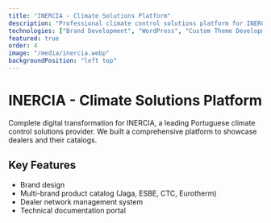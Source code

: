 ```yaml
---
title: "INERCIA - Climate Solutions Platform"
description: "Professional climate control solutions platform for INERCIA. Complete digital transformation with product catalog, technical support, and dealer network management."
technologies: ["Brand Development", "WordPress", "Custom Theme Development"]
featured: true
order: 4
image: "/media/inercia.webp"
backgroundPosition: "left top"
---
```


# INERCIA - Climate Solutions Platform

Complete digital transformation for INERCIA, a leading Portuguese climate control solutions provider. We built a comprehensive platform to showcase dealers and their catalogs.

## Key Features

- Brand design
- Multi-brand product catalog (Jaga, ESBE, CTC, Eurotherm)
- Dealer network management system
- Technical documentation portal
